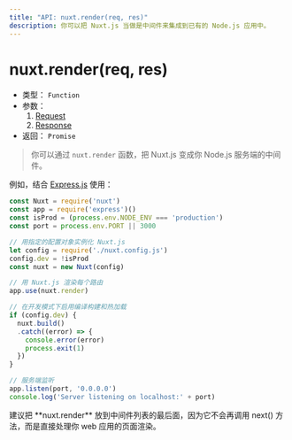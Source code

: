 ```yaml
---
title: "API: nuxt.render(req, res)"
description: 你可以把 Nuxt.js 当做是中间件来集成到已有的 Node.js 应用中。
---
```


# nuxt.render(req, res)

- 类型： `Function`
- 参数：
  1. [Request](https://nodejs.org/api/http.html#http_class_http_incomingmessage)
  2. [Response](https://nodejs.org/api/http.html#http_class_http_serverresponse)
- 返回： `Promise`

> 你可以通过 `nuxt.render` 函数，把 Nuxt.js 变成你 Node.js 服务端的中间件。

例如，结合 [Express.js](https://github.com/expressjs/express) 使用：
```js
const Nuxt = require('nuxt')
const app = require('express')()
const isProd = (process.env.NODE_ENV === 'production')
const port = process.env.PORT || 3000

// 用指定的配置对象实例化 Nuxt.js
let config = require('./nuxt.config.js')
config.dev = !isProd
const nuxt = new Nuxt(config)

// 用 Nuxt.js 渲染每个路由
app.use(nuxt.render)

// 在开发模式下启用编译构建和热加载
if (config.dev) {
  nuxt.build()
  .catch((error) => {
    console.error(error)
    process.exit(1)
  })
}

// 服务端监听
app.listen(port, '0.0.0.0')
console.log('Server listening on localhost:' + port)
```

<p class="Alert">建议把 **nuxt.render** 放到中间件列表的最后面，因为它不会再调用 next() 方法，而是直接处理你 web 应用的页面渲染。</p>
